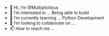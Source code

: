 - 👋 Hi, I’m @Multiplicitous
- 👀 I’m interested in ... Being able to build 
- 🌱 I’m currently learning ... Python Development
- 💞️ I’m looking to collaborate on ...
- 📫 How to reach me ...

<!---
Multiplicitous/Multiplicitous is a ✨ special ✨ repository because its `README.md` (this file) appears on your GitHub profile.
You can click the Preview link to take a look at your changes.
--->
